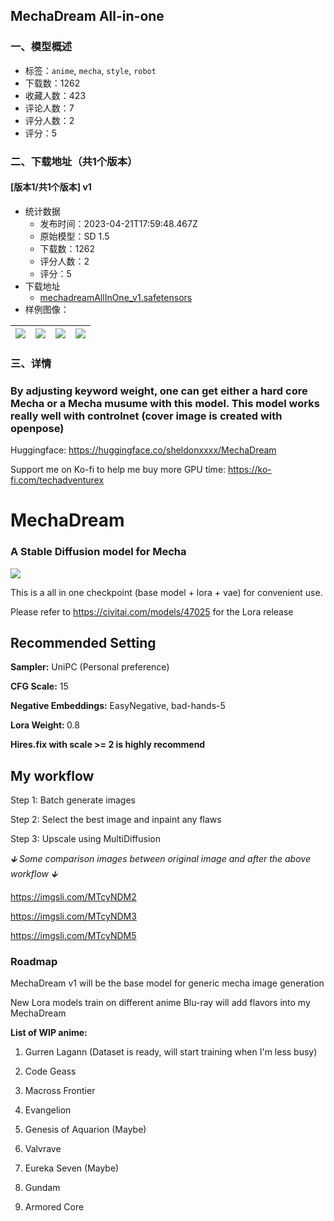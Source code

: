 ## MechaDream All-in-one
### 一、模型概述

- 标签：`anime`, `mecha`, `style`, `robot`
- 下载数：1262
- 收藏人数：423
- 评论人数：7
- 评分人数：2
- 评分：5

### 二、下载地址（共1个版本）

#### [版本1/共1个版本] v1

- 统计数据
  - 发布时间：2023-04-21T17:59:48.467Z
  - 原始模型：SD 1.5
  - 下载数：1262
  - 评分人数：2
  - 评分：5
- 下载地址
  - [mechadreamAllInOne_v1.safetensors](https://civitai.com/api/download/models/51715)
- 样例图像：

| <img src="https://image.civitai.com/xG1nkqKTMzGDvpLrqFT7WA/d356bb4d-40e9-4a1f-55b6-ef1a2e112e00/width=450/577070.jpeg" /> | <img src="https://image.civitai.com/xG1nkqKTMzGDvpLrqFT7WA/51d5df5d-ecd1-4024-8eba-f4eb7aae1800/width=450/577087.jpeg" /> | <img src="https://image.civitai.com/xG1nkqKTMzGDvpLrqFT7WA/da913c2a-5c36-4da6-096e-50d323583a00/width=450/557035.jpeg" /> | <img src="https://image.civitai.com/xG1nkqKTMzGDvpLrqFT7WA/7fe6e644-c6a2-48a5-6555-877436dd4b00/width=450/557026.jpeg" /> |
| ---- | ---- | ---- | ---- |


### 三、详情
<h3>By adjusting keyword weight, one can get either a hard core Mecha or a Mecha musume with this model. This model works really well with controlnet (cover image is created with openpose) </h3><p>Huggingface: <a target="_blank" rel="ugc" href="https://huggingface.co/sheldonxxxx/MechaDream">https://huggingface.co/sheldonxxxx/MechaDream</a></p><p></p><p>Support me on Ko-fi to help me buy more GPU time: <a target="_blank" rel="ugc" href="https://ko-fi.com/techadventurex">https://ko-fi.com/techadventurex</a></p><p></p><h1>MechaDream</h1><h3>A Stable Diffusion model for Mecha</h3><img src="https://imagecache.civitai.com/xG1nkqKTMzGDvpLrqFT7WA/b8834019-e857-4a47-7231-1da5a49fa500/width=525/b8834019-e857-4a47-7231-1da5a49fa500.jpeg" /><p>This is a all in one checkpoint (base model + lora + vae) for convenient use.</p><p>Please refer to <a target="_blank" rel="ugc" href="https://civitai.com/models/47025">https://civitai.com/models/47025</a> for the Lora release</p><h2>Recommended Setting</h2><p><strong>Sampler:</strong> UniPC (Personal preference)</p><p><strong>CFG Scale:</strong> 15</p><p><strong>Negative Embeddings:</strong> EasyNegative, bad-hands-5</p><p><strong>Lora Weight: </strong>0.8</p><p><strong>Hires.fix with scale &gt;= 2 is highly recommend</strong></p><h2>My workflow</h2><p>Step 1: Batch generate images</p><p>Step 2: Select the best image and inpaint any flaws</p><p>Step 3: Upscale using MultiDiffusion</p><p><em>🡳 Some comparison images between original image and after the above workflow 🡳</em></p><p><a target="_blank" rel="ugc" href="https://imgsli.com/MTcyNDM2">https://imgsli.com/MTcyNDM2</a></p><p><a target="_blank" rel="ugc" href="https://imgsli.com/MTcyNDM3">https://imgsli.com/MTcyNDM3</a></p><p><a target="_blank" rel="ugc" href="https://imgsli.com/MTcyNDM5">https://imgsli.com/MTcyNDM5</a></p><p></p><h3>Roadmap</h3><p>MechaDream v1 will be the base model for generic mecha image generation</p><p>New Lora models train on different anime Blu-ray will add flavors into my MechaDream</p><p><strong>List of WIP anime:</strong></p><ol><li><p>Gurren Lagann (Dataset is ready, will start training when I'm less busy)</p></li><li><p>Code Geass</p></li><li><p>Macross Frontier</p></li><li><p>Evangelion</p></li><li><p>Genesis of Aquarion (Maybe)</p></li><li><p>Valvrave</p></li><li><p>Eureka Seven (Maybe)</p></li><li><p>Gundam</p></li><li><p>Armored Core</p></li></ol>